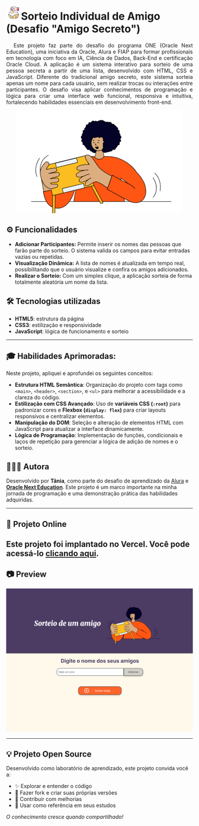 <h1> 
  <img src="assets/Sorteio.png" alt="Ícone de Sorteio" width="40">Sorteio Individual de Amigo (Desafio "Amigo Secreto") 
</h1>


<p style="text-align: justify; text-indent: 20px;">
Este projeto faz parte do desafio do programa ONE (Oracle Next Education), uma iniciativa da Oracle, Alura e FIAP para formar profissionais em tecnologia com foco em IA, Ciência de Dados, Back-End e certificação Oracle Cloud. A aplicação é um sistema interativo para sorteio de uma pessoa secreta a partir de uma lista, desenvolvido com HTML, CSS e JavaScript. Diferente do tradicional amigo secreto, este sistema sorteia apenas um nome para cada usuário, sem realizar trocas ou interações entre participantes. O desafio visa aplicar conhecimentos de programação e lógica para criar uma interface web funcional, responsiva e intuitiva, fortalecendo habilidades essenciais em desenvolvimento front-end.
</p>

<p align="center">
  <img src="assets/amigo-secreto.png" alt="Imagem do Projeto Sorteio Individual de Amigo">
</p>

## ⚙️ Funcionalidades

- **Adicionar Participantes:** Permite inserir os nomes das pessoas que farão parte do sorteio. O sistema valida os campos para evitar entradas vazias ou repetidas.
- **Visualização Dinâmica:** A lista de nomes é atualizada em tempo real, possibilitando que o usuário visualize e confira os amigos adicionados.
- **Realizar o Sorteio:** Com um simples clique, a aplicação sorteia de forma totalmente aleatória um nome da lista.

## 🛠️ Tecnologias utilizadas

- **HTML5**: estrutura da página
- **CSS3**: estilização e responsividade
- **JavaScript**: lógica de funcionamento e sorteio

---

## 🎓 Habilidades Aprimoradas: 

Neste projeto, apliquei e aprofundei os seguintes conceitos:

- **Estrutura HTML Semântica**: Organização do projeto com tags como `<main>`, `<header>`, `<section>`, e `<ul>` para melhorar a acessibilidade e a clareza do código.
- **Estilização com CSS Avançado**: Uso de **variáveis CSS (`:root`)** para padronizar cores e **Flexbox (`display: flex`)** para criar layouts responsivos e centralizar elementos.
- **Manipulação do DOM**: Seleção e alteração de elementos HTML com JavaScript para atualizar a interface dinamicamente.
- **Lógica de Programação**: Implementação de funções, condicionais e laços de repetição para gerenciar a lógica de adição de nomes e o sorteio.

## 👩🏽‍💻 Autora

Desenvolvido por **Tânia**, como parte do desafio de aprendizado da [Alura](https://www.alura.com.br/) e **[Oracle Next Education](https://www.oracle.com/br/education/oracle-next-education/)**.
Este projeto é um marco importante na minha jornada de programação e uma demonstração prática das habilidades adquiridas.

---
## 🚀 Projeto Online

Este projeto foi implantado no Vercel. Você pode acessá-lo [clicando aqui](https://amigo-secreto-da-tantan.vercel.app/).
---
## 📷 Preview

![imagem Amigo Secreto](assets/pagina-principal-amigosecreto.png)

---

## 💡 Projeto Open Source

Desenvolvido como laboratório de aprendizado, este projeto convida você a:
- ✨ Explorar e entender o código
- 🔀 Fazer fork e criar suas próprias versões  
- 🤝 Contribuir com melhorias
- 📖 Usar como referência em seus estudos

*O conhecimento cresce quando compartilhado!*
